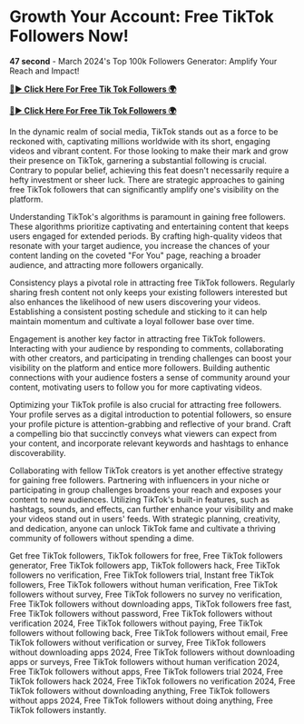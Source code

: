 # Growth Your Account: Free TikTok Followers Now!

**47 second** - March 2024's Top 100k Followers Generator: Amplify Your Reach and Impact!

[**🔴► Click Here For Free Tik Tok Followers 🌍**](https://jimaddadel.github.io/tiktok)

[**🔴► Click Here For Free Tik Tok Followers 🌍**](https://jimaddadel.github.io/tiktok)

In the dynamic realm of social media, TikTok stands out as a force to be reckoned with, captivating millions worldwide with its short, engaging videos and vibrant content. For those looking to make their mark and grow their presence on TikTok, garnering a substantial following is crucial. Contrary to popular belief, achieving this feat doesn't necessarily require a hefty investment or sheer luck. There are strategic approaches to gaining free TikTok followers that can significantly amplify one's visibility on the platform.

Understanding TikTok's algorithms is paramount in gaining free followers. These algorithms prioritize captivating and entertaining content that keeps users engaged for extended periods. By crafting high-quality videos that resonate with your target audience, you increase the chances of your content landing on the coveted "For You" page, reaching a broader audience, and attracting more followers organically.

Consistency plays a pivotal role in attracting free TikTok followers. Regularly sharing fresh content not only keeps your existing followers interested but also enhances the likelihood of new users discovering your videos. Establishing a consistent posting schedule and sticking to it can help maintain momentum and cultivate a loyal follower base over time.

Engagement is another key factor in attracting free TikTok followers. Interacting with your audience by responding to comments, collaborating with other creators, and participating in trending challenges can boost your visibility on the platform and entice more followers. Building authentic connections with your audience fosters a sense of community around your content, motivating users to follow you for more captivating videos.

Optimizing your TikTok profile is also crucial for attracting free followers. Your profile serves as a digital introduction to potential followers, so ensure your profile picture is attention-grabbing and reflective of your brand. Craft a compelling bio that succinctly conveys what viewers can expect from your content, and incorporate relevant keywords and hashtags to enhance discoverability.

Collaborating with fellow TikTok creators is yet another effective strategy for gaining free followers. Partnering with influencers in your niche or participating in group challenges broadens your reach and exposes your content to new audiences. Utilizing TikTok's built-in features, such as hashtags, sounds, and effects, can further enhance your visibility and make your videos stand out in users' feeds. With strategic planning, creativity, and dedication, anyone can unlock TikTok fame and cultivate a thriving community of followers without spending a dime.

Get free TikTok followers, TikTok followers for free, Free TikTok followers generator, Free TikTok followers app, TikTok followers hack, Free TikTok followers no verification, Free TikTok followers trial, Instant free TikTok followers, Free TikTok followers without human verification, Free TikTok followers without survey, Free TikTok followers no survey no verification, Free TikTok followers without downloading apps, TikTok followers free fast, Free TikTok followers without password, Free TikTok followers without verification 2024, Free TikTok followers without paying, Free TikTok followers without following back, Free TikTok followers without email, Free TikTok followers without verification or survey, Free TikTok followers without downloading apps 2024, Free TikTok followers without downloading apps or surveys, Free TikTok followers without human verification 2024, Free TikTok followers without apps, Free TikTok followers trial 2024, Free TikTok followers hack 2024, Free TikTok followers no verification 2024, Free TikTok followers without downloading anything, Free TikTok followers without apps 2024, Free TikTok followers without doing anything, Free TikTok followers instantly.
